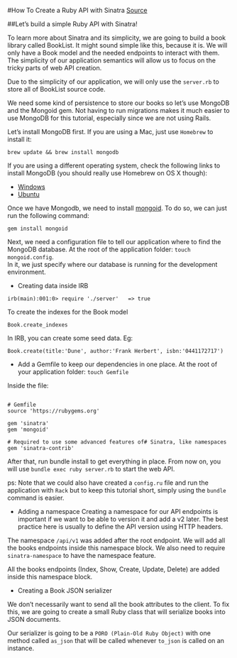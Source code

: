 #How To Create a Ruby API with Sinatra
[Source](https://x-team.com/blog/how-to-create-a-ruby-api-with-sinatra/)


##Let’s build a simple Ruby API with Sinatra!

To learn more about Sinatra and its simplicity, we are going to build a book library called BookList. It might sound simple like this, because it is. We will only have a Book model and the needed endpoints to interact with them. The simplicity of our application semantics will allow us to focus on the tricky parts of web API creation.

Due to the simplicity of our application, we will only use the `server.rb` to store all of BookList source code.

We need some kind of persistence to store our books so let’s use MongoDB and the Mongoid gem. Not having to run migrations makes it much easier to use MongoDB for this tutorial, especially since we are not using Rails.

Let’s install MongoDB first. If you are using a Mac, just use `Homebrew` to install it:

`brew update && brew install mongodb`  

If you are using a different operating system, check the following links to install MongoDB (you should really use Homebrew on OS X though):

* [Windows](https://docs.mongodb.com/v3.0/tutorial/install-mongodb-on-windows/)
* [Ubuntu](https://docs.mongodb.com/manual/tutorial/install-mongodb-on-ubuntu/)

Once we have Mongodb, we need to install [mongoid](https://github.com/mongodb/mongoid). To do so, we can just run the following command:

`gem install mongoid`

Next, we need a configuration file to tell our application where to find the MongoDB database. At the root of the application folder: `touch mongoid.config`.  
In it, we  just specify where our database is running for the development environment.


- Creating data inside IRB

`irb(main):001:0> require './server'  
=> true`

To create the indexes for the Book model

`Book.create_indexes`

In IRB, you can create some seed data. Eg:

`Book.create(title:'Dune', author:'Frank Herbert', isbn:'0441172717') `


- Add a Gemfile to keep our dependencies in one place.
At the root of your application folder: `touch Gemfile`  

Inside the file:

```

# Gemfile
source 'https://rubygems.org'

gem 'sinatra'  
gem 'mongoid'  

# Required to use some advanced features of# Sinatra, like namespaces
gem 'sinatra-contrib'  

```
After that, run bundle install to get everything in place. From now on, you will use `bundle exec ruby server.rb` to start the web API.


ps: Note that we could also have created a `config.ru` file and run the application with `Rack` but to keep this tutorial short, simply using the `bundle` command is easier.

- Adding a namespace
Creating a namespace for our API endpoints is important if we want to be able to version it and add a v2 later. The best practice here is usually to define the API version using HTTP headers.

The namespace `/api/v1` was added after the root endpoint. We will add all the books endpoints inside this namespace block. We also need to require `sinatra-namespace` to have the namespace feature.

All the books endpoints (Index, Show, Create, Update, Delete) are added inside this namespace block.

- Creating a Book JSON serializer

 We don’t necessarily want to send all the book attributes to the client. To fix this, we are going to create a small Ruby class that will serialize books into JSON documents.

Our serializer is going to be a `PORO (Plain-Old Ruby Object)` with one method called `as_json` that will be called whenever `to_json` is called on an instance.
